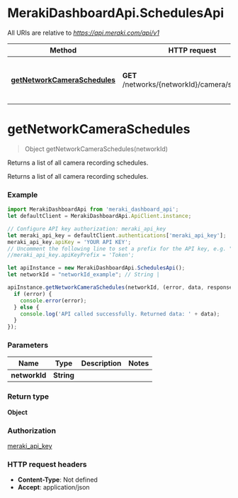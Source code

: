 # MerakiDashboardApi.SchedulesApi

All URIs are relative to *https://api.meraki.com/api/v1*

Method | HTTP request | Description
------------- | ------------- | -------------
[**getNetworkCameraSchedules**](SchedulesApi.md#getNetworkCameraSchedules) | **GET** /networks/{networkId}/camera/schedules | Returns a list of all camera recording schedules.

<a name="getNetworkCameraSchedules"></a>
# **getNetworkCameraSchedules**
> Object getNetworkCameraSchedules(networkId)

Returns a list of all camera recording schedules.

Returns a list of all camera recording schedules.

### Example
```javascript
import MerakiDashboardApi from 'meraki_dashboard_api';
let defaultClient = MerakiDashboardApi.ApiClient.instance;

// Configure API key authorization: meraki_api_key
let meraki_api_key = defaultClient.authentications['meraki_api_key'];
meraki_api_key.apiKey = 'YOUR API KEY';
// Uncomment the following line to set a prefix for the API key, e.g. "Token" (defaults to null)
//meraki_api_key.apiKeyPrefix = 'Token';

let apiInstance = new MerakiDashboardApi.SchedulesApi();
let networkId = "networkId_example"; // String | 

apiInstance.getNetworkCameraSchedules(networkId, (error, data, response) => {
  if (error) {
    console.error(error);
  } else {
    console.log('API called successfully. Returned data: ' + data);
  }
});
```

### Parameters

Name | Type | Description  | Notes
------------- | ------------- | ------------- | -------------
 **networkId** | **String**|  | 

### Return type

**Object**

### Authorization

[meraki_api_key](../README.md#meraki_api_key)

### HTTP request headers

 - **Content-Type**: Not defined
 - **Accept**: application/json

